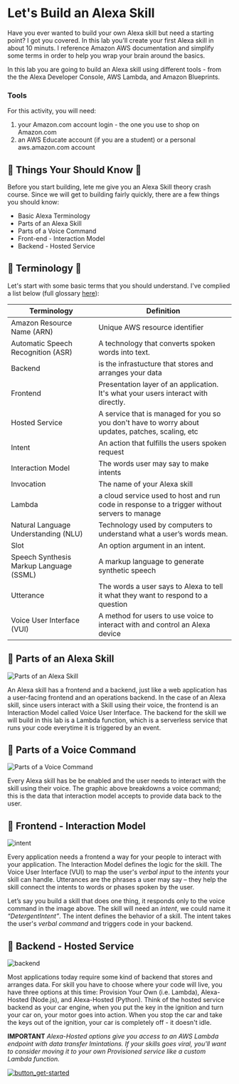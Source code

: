# Let's Build an Alexa Skill

Have you ever wanted to build your own Alexa skill but need a starting point? I got you covered. In this lab you'll create your first Alexa skill in about 10 minuts. I reference Amazon AWS documentation and simplify some terms in order to help you wrap your brain around the basics. 

In this lab you are going to build an Alexa skill using different tools - from the the Alexa Developer Console, AWS Lambda, and Amazon Blueprints. 

### Tools

For this activity, you will need:
1. your Amazon.com account login - the one you use to shop on Amazon.com
2. an AWS Educate account (if you are a student) or a personal aws.amazon.com account

## :vertical_traffic_light: Things Your Should Know :vertical_traffic_light:
Before you start building, lete me give you an Alexa Skill theory crash course. Since we will get to building fairly quickly, there are a few things you should know:

- Basic Alexa Terminology
- Parts of an Alexa Skill
- Parts of a Voice Command
- Front-end - Interaction Model
- Backend - Hosted Service

## :rocket: Terminology :rocket:
Let's start with some basic terms that you should understand. I've complied a list below (full glossary [here](https://developer.amazon.com/en-US/docs/alexa/ask-overviews/alexa-skills-kit-glossary.html)):

Terminology | Definition
------------|-------------
Amazon Resource Name (ARN) | Unique AWS resource identifier 
Automatic Speech Recognition (ASR) |	A technology that converts spoken words into text.
Backend | is the infrastucture that stores and arranges your data
Frontend | Presentation layer of an application. It's what your users interact with directly. 
Hosted Service | A service that is managed for you so you don't have to worry about updates, patches, scaling, etc
Intent	| An action that fulfills the users spoken request
Interaction Model |	The words user may say to make intents
Invocation |	The name of your Alexa skill
Lambda | a cloud service used to host and run code in response to a trigger without servers to manage
Natural Language Understanding (NLU) |	Technology used by computers to understand what a user’s words mean.
Slot |	An option argument in an intent.
Speech Synthesis Markup Language (SSML)	| A markup language to generate synthetic speech
Utterance	| The words a user says to Alexa to tell it what they want to respond to a question
Voice User Interface (VUI)	| A method for users to use voice to interact with and control an Alexa device


## :mag_right: Parts of an Alexa Skill 

![Parts of an Alexa Skill](https://user-images.githubusercontent.com/28787937/72653217-bbd0cb80-393e-11ea-956b-3ce0d55b9061.png)

An Alexa skill has a frontend and a backend, just like a web application has a user-facing frontend and an operations backend.  In the case of an Alexa skill, since users interact with a Skill using their voice, the frontend is an Interaction Model called Voice User Interface. The backend for the skill we will build in this lab is a Lambda function, which is a serverless service that runs your code everytime it is triggered by an event. 


## :mag_right: Parts of a Voice Command 
![Parts of a Voice Command](https://user-images.githubusercontent.com/28787937/72653601-8a58ff80-3940-11ea-835b-55dbd467711e.png)

Every Alexa skill has be be enabled and the user needs to interact with the skill using their voice. The graphic above breakdowns a voice command; this is the data that interaction model accepts to provide data back to the user. 


## :mag_right: Frontend - Interaction Model 
![intent](https://user-images.githubusercontent.com/28787937/72655149-ef642380-3947-11ea-8494-63a3de790a83.png)

Every application needs a frontend a way for your people to interact with your application. The Interaction Model defines the logic for the skill. The Voice User Interface (VUI) to map the user's _verbal input_ to the _intents_ your skill can handle. Utterances are the phrases a user may say – they help the skill connect the intents to words or phases spoken by the user. 

Let’s say you build a skill that does one thing, it responds only to the voice command in the image above. The skill will need an _intent_, we could name it _“DetergentIntent”_. The intent defines the behavior of a skill. The intent takes the user's _verbal command_ and triggers code in your backend. 


## :mag_right: Backend - Hosted Service 
![backend](https://user-images.githubusercontent.com/28787937/72653645-baa09e00-3940-11ea-8e6d-8d10320c84a6.png)

Most applications today require some kind of backend that stores and arranges data. For skill you have to choose where your code will live, you have three options at this time: Provision Your Own (i.e. Lambda), Alexa-Hosted (Node.js), and Alexa-Hosted (Python). Think of the hosted service backend as your car engine, when you put the key in the ignition and turn your car on, your motor goes into action. When you stop the car and take the keys out of the ignition, your car is completely off - it doesn't idle.  

**IMPORTANT** 
_Alexa-Hosted options give you access to an AWS Lambda endpoint with data transfer lmintations. If your skills goes viral, you'll want to consider moving it to your own Provisioned service like a custom Lambda function._




[![button_get-started](https://user-images.githubusercontent.com/28787937/72658663-d324ae80-3968-11ea-8b1c-2d66a0f4f38b.png)](https://github.com/myramade/hbcu_alexa/blob/master/build.md)





